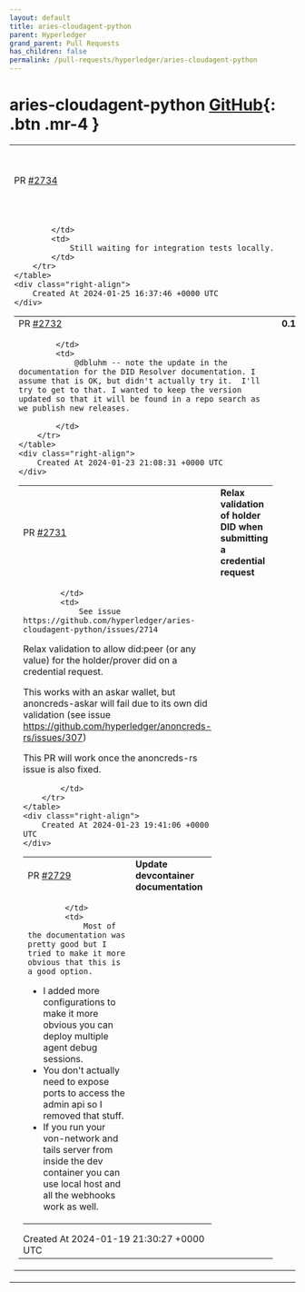 ```yaml
---
layout: default
title: aries-cloudagent-python
parent: Hyperledger
grand_parent: Pull Requests
has_children: false
permalink: /pull-requests/hyperledger/aries-cloudagent-python
---
```


# aries-cloudagent-python <span class="fs-3 right-align">[GitHub](https://github.com/hyperledger/aries-cloudagent-python){: .btn .mr-4 }</span>


<div>
    <table>
        <tr>
            <td>
                PR <a href="https://github.com/hyperledger/aries-cloudagent-python/pull/2734" class=".btn">#2734</a>
            </td>
            <td>
                <b>
                    Upgrade anoncred-rs to version 0.2.0-dev8
                </b>
            </td>
        </tr>
        <tr>
            <td>
                
            </td>
            <td>
                Still waiting for integration tests locally.
            </td>
        </tr>
    </table>
    <div class="right-align">
        Created At 2024-01-25 16:37:46 +0000 UTC
    </div>
</div>

<div>
    <table>
        <tr>
            <td>
                PR <a href="https://github.com/hyperledger/aries-cloudagent-python/pull/2732" class=".btn">#2732</a>
            </td>
            <td>
                <b>
                    0.12.0rc0
                </b>
            </td>
        </tr>
        <tr>
            <td>
                
            </td>
            <td>
                @dbluhm -- note the update in the documentation for the DID Resolver documentation. I assume that is OK, but didn't actually try it.  I'll try to get to that. I wanted to keep the version updated so that it will be found in a repo search as we publish new releases.

            </td>
        </tr>
    </table>
    <div class="right-align">
        Created At 2024-01-23 21:08:31 +0000 UTC
    </div>
</div>

<div>
    <table>
        <tr>
            <td>
                PR <a href="https://github.com/hyperledger/aries-cloudagent-python/pull/2731" class=".btn">#2731</a>
            </td>
            <td>
                <b>
                    Relax validation of holder DID when submitting a credential request
                </b>
            </td>
        </tr>
        <tr>
            <td>
                
            </td>
            <td>
                See issue https://github.com/hyperledger/aries-cloudagent-python/issues/2714

Relax validation to allow did:peer (or any value) for the holder/prover did on a credential request.

This works with an askar wallet, but anoncreds-askar will fail due to its own did validation (see issue https://github.com/hyperledger/anoncreds-rs/issues/307)

This PR will work once the anoncreds-rs issue is also fixed.

            </td>
        </tr>
    </table>
    <div class="right-align">
        Created At 2024-01-23 19:41:06 +0000 UTC
    </div>
</div>

<div>
    <table>
        <tr>
            <td>
                PR <a href="https://github.com/hyperledger/aries-cloudagent-python/pull/2729" class=".btn">#2729</a>
            </td>
            <td>
                <b>
                    Update devcontainer documentation
                </b>
            </td>
        </tr>
        <tr>
            <td>
                
            </td>
            <td>
                Most of the documentation was pretty good but I tried to make it more obvious that this is a good option.

- I added more configurations to make it more obvious you can deploy multiple agent debug sessions. 
- You don't actually need to expose ports to access the admin api so I removed that stuff.
- If you run your von-network and tails server from inside the dev container you can use local host and all the webhooks work as well.
            </td>
        </tr>
    </table>
    <div class="right-align">
        Created At 2024-01-19 21:30:27 +0000 UTC
    </div>
</div>

